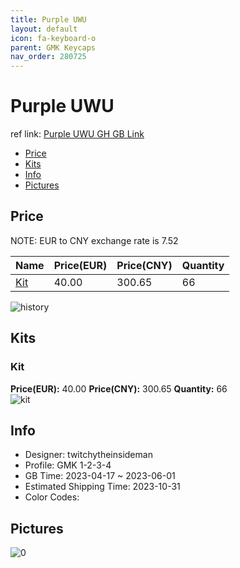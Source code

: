 ```yaml
---
title: Purple UWU 
layout: default
icon: fa-keyboard-o
parent: GMK Keycaps
nav_order: 280725
---
```


# Purple UWU 

ref link: [Purple UWU GH GB Link](https://geekhack.org/index.php?topic=120108.0)

* [Price](#price)
* [Kits](#kits)
* [Info](#info)
* [Pictures](#pictures)

## Price

NOTE: EUR to CNY exchange rate is 7.52

| Name          | Price(EUR)   |  Price(CNY) | Quantity |
| ------------- | ------------ |  ---------- | -------- |
|[Kit](#kit)|40.00|300.65|66|

<img src="{{ 'assets/images/gmk-keycaps/Purple-UWU/history.png' | relative_url }}" alt="history" class="image featured">

## Kits
### Kit  
**Price(EUR):** 40.00	**Price(CNY):** 300.65	**Quantity:** 66  
<img src="{{ 'assets/images/gmk-keycaps/Purple-UWU/kits_pics/kit.png' | relative_url }}" alt="kit" class="image featured">

## Info
* Designer: twitchytheinsideman  
* Profile: GMK 1-2-3-4  
* GB Time: 2023-04-17 ~ 2023-06-01  
* Estimated Shipping Time: 2023-10-31  
* Color Codes:  


## Pictures  
<img src="{{ 'assets/images/gmk-keycaps/Purple-UWU/rendering_pics/0.png' | relative_url }}" alt="0" class="image featured">
